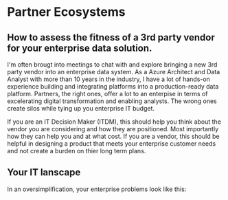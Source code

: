 # Partner Ecosystems

## How to assess the fitness of a 3rd party vendor for your enterprise data solution.

I'm often brougt into meetings to chat with and explore bringing a new 3rd party vendor into an enterprise data system. As a Azure Architect and Data Analyst with more than 10 years in the industry, I have a lot of hands-on experience building and integrating platforms into a production-ready data platform. Partners, the right ones, offer a lot to an enterpise in terms of excelerating digital transformation and enabling analysts. The wrong ones create silos while tying up you enterprise IT budget. 

If you are an IT Decision Maker (ITDM), this should help you think about the vendor you are considering and how they are positioned. Most importantly how they can help you and at what cost. If you are a vendor, this should be helpful in designing a product that meets your enterprise customer needs and not create a burden on thier long term plans.

## Your IT lanscape

In an oversimplification, your enterprise problems look like this:

